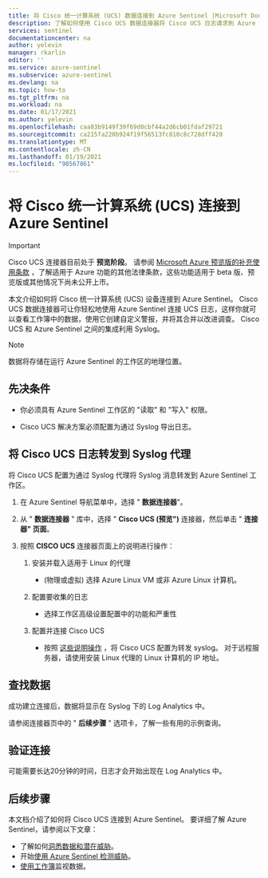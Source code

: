 ```yaml
---
title: 将 Cisco 统一计算系统 (UCS) 数据连接到 Azure Sentinel |Microsoft Docs
description: 了解如何使用 Cisco UCS 数据连接器将 Cisco UCS 日志请求到 Azure Sentinel。 查看工作簿中的 Cisco UCS 数据，创建警报，并改进调查。
services: sentinel
documentationcenter: na
author: yelevin
manager: rkarlin
editor: ''
ms.service: azure-sentinel
ms.subservice: azure-sentinel
ms.devlang: na
ms.topic: how-to
ms.tgt_pltfrm: na
ms.workload: na
ms.date: 01/17/2021
ms.author: yelevin
ms.openlocfilehash: caa83b9149f39f69d0cbf44a2d6cb01fdaf29721
ms.sourcegitcommit: ca215fa220b924f19f56513fc810c8c728dff420
ms.translationtype: MT
ms.contentlocale: zh-CN
ms.lasthandoff: 01/19/2021
ms.locfileid: "98567861"
---
```

# <a name="connect-your-cisco-unified-computing-system-ucs-to-azure-sentinel"></a>将 Cisco 统一计算系统 (UCS) 连接到 Azure Sentinel

> [!IMPORTANT]
> Cisco UCS 连接器目前处于 **预览阶段**。 请参阅 [Microsoft Azure 预览版的补充使用条款](https://azure.microsoft.com/support/legal/preview-supplemental-terms/) ，了解适用于 Azure 功能的其他法律条款，这些功能适用于 beta 版、预览版或其他情况下尚未公开上市。

本文介绍如何将 Cisco 统一计算系统 (UCS) 设备连接到 Azure Sentinel。 Cisco UCS 数据连接器可让你轻松地使用 Azure Sentinel 连接 UCS 日志，这样你就可以查看工作簿中的数据，使用它创建自定义警报，并将其合并以改进调查。 Cisco UCS 和 Azure Sentinel 之间的集成利用 Syslog。

> [!NOTE]
> 数据将存储在运行 Azure Sentinel 的工作区的地理位置。

## <a name="prerequisites"></a>先决条件

- 你必须具有 Azure Sentinel 工作区的 "读取" 和 "写入" 权限。

- Cisco UCS 解决方案必须配置为通过 Syslog 导出日志。

## <a name="forward-cisco-ucs-logs-to-the-syslog-agent"></a>将 Cisco UCS 日志转发到 Syslog 代理  

将 Cisco UCS 配置为通过 Syslog 代理将 Syslog 消息转发到 Azure Sentinel 工作区。

1. 在 Azure Sentinel 导航菜单中，选择 " **数据连接器**"。

1. 从 " **数据连接器** " 库中，选择 " **Cisco UCS (预览")** 连接器，然后单击 " **连接器" 页面**。

1. 按照 **CISCO UCS** 连接器页面上的说明进行操作：

    1. 安装并载入适用于 Linux 的代理

        -  (物理或虚拟) 选择 Azure Linux VM 或非 Azure Linux 计算机。

    1. 配置要收集的日志

        - 选择工作区高级设置配置中的功能和严重性

    1. 配置并连接 Cisco UCS

        - 按照 [这些说明操作](https://www.cisco.com/c/en/us/support/docs/servers-unified-computing/ucs-manager/110265-setup-syslog-for-ucs.html#configsremotesyslog) ，将 Cisco UCS 配置为转发 syslog。 对于远程服务器，请使用安装 Linux 代理的 Linux 计算机的 IP 地址。

## <a name="find-your-data"></a>查找数据

成功建立连接后，数据将显示在 Syslog 下的 Log Analytics 中。

请参阅连接器页中的 " **后续步骤** " 选项卡，了解一些有用的示例查询。

## <a name="validate-connectivity"></a>验证连接

可能需要长达20分钟的时间，日志才会开始出现在 Log Analytics 中。

## <a name="next-steps"></a>后续步骤

本文档介绍了如何将 Cisco UCS 连接到 Azure Sentinel。 要详细了解 Azure Sentinel，请参阅以下文章：

- 了解如何[洞悉数据和潜在威胁](quickstart-get-visibility.md)。
- 开始[使用 Azure Sentinel 检测威胁](tutorial-detect-threats-built-in.md)。
- [使用工作簿](tutorial-monitor-your-data.md)监视数据。
